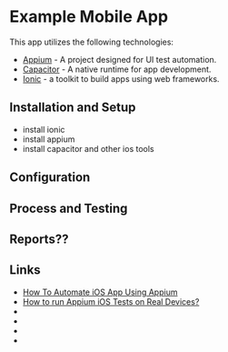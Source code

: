 # Example Mobile App 

This app utilizes the following technologies:
- [Appium](https://appium.io/docs/en/2.1/) - A project designed for UI test automation.
- [Capacitor](https://capacitorjs.com/) - A native runtime for app development.
- [Ionic](https://ionicframework.com/docs/) - a toolkit to build apps using web frameworks.


## Installation and Setup

- install ionic
- install appium
- install capacitor and other ios tools

## Configuration



## Process and Testing

## Reports??

## Links

- [How To Automate iOS App Using Appium](https://www.lambdatest.com/blog/how-to-automate-ios-app-using-appium/)
- [How to run Appium iOS Tests on Real Devices?](ihttps://www.browserstack.com/guide/appium-ios-tutorial)
- []()
- []()
- []()
- []()
